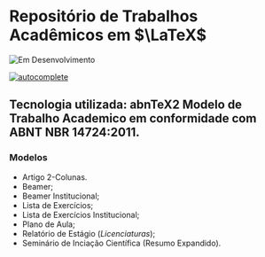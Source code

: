 # Repositório de Trabalhos Acadêmicos em $\LaTeX$
![Em Desenvolvimento](http://img.shields.io/static/v1?label=STATUS&message=EM%20DESENVOLVIMENTO&color=GREEN&style=for-the-badge)

[![autocomplete](https://codeium.com/badges/user/dolefully-immortal-guppy-69443/autocomplete)](https://codeium.com)


## Tecnologia utilizada: **abnTeX2** Modelo de Trabalho Academico em conformidade com ABNT NBR 14724:2011.

### Modelos
- Artigo 2-Colunas.
- Beamer;
- Beamer Institucional;
- Lista de Exercícios;
- Lista de Exercícios Institucional;
- Plano de Aula;
- Relatório de Estágio (*Licenciaturas*);
- Seminário de Inciação Científica (Resumo Expandido).
